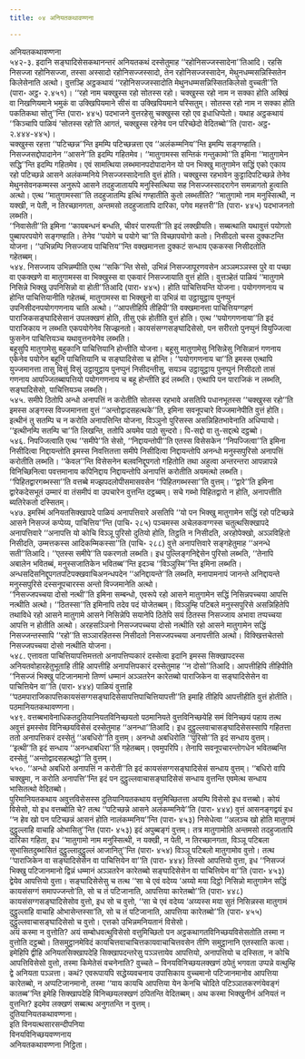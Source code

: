 ```yaml
---
title: ०४ अनियतकथावण्णना

---
```

अनियतकथावण्णना  
५४२-३. इदानि सङ्घादिसेसकथानन्तरं अनियतकथं दस्सेतुमाह ‘‘रहोनिसज्जस्सादेना’’तिआदि। रहसि निसज्जा रहोनिसज्जा, तस्सा अस्सादो रहोनिसज्जस्सादो, तेन रहोनिसज्जस्सादेन, मेथुनधम्मसन्निस्सितेन किलेसेनाति अत्थो। वुत्तञ्हि अट्ठकथायं ‘‘रहोनिसज्जस्सादोति मेथुनधम्मसन्निस्सितकिलेसो वुच्चती’’ति (पारा॰ अट्ठ॰ २.४५१)। ‘‘रहो नाम चक्खुस्स रहो सोतस्स रहो। चक्खुस्स रहो नाम न सक्का होति अक्खिं वा निखणियमाने भमुकं वा उक्खिपियमाने सीसं वा उक्खिपियमाने पस्सितुम्। सोतस्स रहो नाम न सक्का होति पकतिकथा सोतु’’न्ति (पारा॰ ४४५) पदभाजने वुत्तरहेसु चक्खुस्स रहो एव इधाधिप्पेतो। यथाह अट्ठकथायं ‘‘किञ्चापि पाळियं ‘सोतस्स रहो’ति आगतं, चक्खुस्स रहेनेव पन परिच्छेदो वेदितब्बो’’ति (पारा॰ अट्ठ॰ २.४४४-४४५)।  
चक्खुस्स रहत्ता ‘‘पटिच्छन्न’’न्ति इमम्पि पटिच्छन्नत्ता एव ‘‘अलंकम्मनिय’’न्ति इमम्पि सङ्गण्हाति। निसज्जसद्दोपादानेन ‘‘आसने’’ति इदम्पि गहितमेव। ‘‘मातुगामस्स सन्तिकं गन्तुकामो’’ति इमिना ‘‘मातुगामेन सद्धि’’न्ति इदम्पि गहितमेव। एवं सामत्थिया लब्भमानपदोपादानेन यो पन भिक्खु मातुगामेन सद्धिं एको एकाय रहो पटिच्छन्ने आसने अलंकम्मनिये निसज्जस्सादेनाति वुत्तं होति। चक्खुस्स रहभावेन कुट्टादिपटिच्छन्ने तेनेव मेथुनसेवनकम्मस्स अनुरूपे आसने तदहुजातायपि मनुस्सित्थिया सह निसज्जस्सादरागेन समन्नागतो हुत्वाति अत्थो। एत्थ ‘‘मातुगामस्सा’’ति तदहुजातम्पि इत्थिं गण्हातीति कुतो लब्भतीति? ‘‘मातुगामो नाम मनुस्सित्थी, न यक्खी, न पेती, न तिरच्छानगता, अन्तमसो तदहुजातापि दारिका, पगेव महत्तरी’’ति (पारा॰ ४४५) पदभाजनतो लब्भति।  
‘‘निवासेती’’ति इमिना ‘‘कायबन्धनं बन्धति, चीवरं पारुपती’’ति इदं लक्खीयति। सब्बत्थाति यथावुत्तं पयोगतो पुब्बापरपयोगे सङ्गण्हाति। तेनेव ‘‘पयोगे च पयोगे चा’’ति विच्छापयोगो कतो। निसीदतो चस्स दुक्कटन्ति योजना। ‘‘उभिन्नम्पि निसज्जाय पाचित्तिय’’न्ति वक्खमानत्ता दुक्कटं सन्धाय एककस्स निसीदतोति गहेतब्बम्।  
५४४. निसज्जाय उभिन्नम्पीति एत्थ ‘‘सकि’’न्ति सेसो, उभिन्नं निसज्जापूरणवसेन अञ्ञमञ्ञस्स पुरे वा पच्छा वा एकक्खणे वा मातुगामस्स वा भिक्खुस्स वा एकवारं निसज्जायाति वुत्तं होति। वुत्तञ्हेतं पाळियं ‘‘मातुगामे निसिन्ने भिक्खु उपनिसिन्नो वा होती’’तिआदि (पारा॰ ४४५)। होति पाचित्तियन्ति योजना। पयोगगणनाय च होन्ति पाचित्तियानीति गहेतब्बं, मातुगामस्स वा भिक्खुनो वा उभिन्नं वा उट्ठायुट्ठाय पुनप्पुनं उपनिसीदनपयोगगणनाय चाति अत्थो। ‘‘आपत्तीहिपि तीहिपी’’ति वक्खमानत्ता पाचित्तियग्गहणं पाराजिकसङ्घादिसेसानं उपलक्खणं होति, तीसु एकं होतीति वुत्तं होति। एत्थ ‘‘पयोगगणनाया’’ति इदं पाराजिकाय न लब्भति एकपयोगेनेव सिज्झनतो। कायसंसग्गसङ्घादिसेसो, पन सरीरतो पुनप्पुनं वियुज्जित्वा फुसनेन पाचित्तियञ्च यथावुत्तनयेनेव लब्भति।  
बहूसुपि मातुगामेसु बहुकानि पाचित्तियानि होन्तीति योजना। बहूसु मातुगामेसु निसिन्नेसु निसिन्नानं गणनाय एकेनेव पयोगेन बहूनि पाचित्तियानि च सङ्घादिसेसा च होन्ति। ‘‘पयोगगणनाय चा’’ति इमस्स एत्थापि युज्जमानत्ता तासु विसुं विसुं उट्ठायुट्ठाय पुनप्पुनं निसीदन्तीसु, सयञ्च उट्ठायुट्ठाय पुनप्पुनं निसीदतो तासं गणनाय आपज्जितब्बापत्तियो पयोगगणनाय च बहू होन्तीति इदं लब्भति। एत्थापि पन पाराजिकं न लब्भति, सङ्घादिसेसो, पाचित्तियञ्च लब्भति।  
५४५. समीपे ठितोपि अन्धो अनापत्तिं न करोतीति सोतस्स रहभावे असतिपि पधानभूतस्स ‘‘चक्खुस्स रहो’’ति इमस्स अङ्गस्स विज्जमानत्ता वुत्तं ‘‘अन्तोद्वादसहत्थके’’ति, इमिना सवनूपचारे विज्जमानेपीति वुत्तं होति। इत्थीनं तु सतम्पि च न करोति अनापत्तिन्ति योजना, विञ्ञुनो पुरिसस्स असन्निहितभावेनाति अधिप्पायो। ‘‘इत्थीनम्पि सतम्पि चा’’ति लिखन्ति, ततोपि अयमेव पाठो सुन्दरो। पि-सद्दो वा तु-सद्दत्थे दट्ठब्बो।  
५४६. निपज्जित्वाति एत्थ ‘‘समीपे’’ति सेसो, ‘‘निद्दायन्तोपी’’ति एतस्स विसेसकेन ‘‘निपज्जित्वा’’ति इमिना निसीदित्वा निद्दायन्तोति इमस्स निवत्तितत्ता समीपे निसीदित्वा निद्दायन्तोपि अनन्धो मनुस्सपुरिसो अनापत्तिं करोतीति लब्भति। ‘‘केवल’’न्ति विसेसनेन बलवनिद्दूपगतो गहितोति तथा अहुत्वा अन्तरन्तरा आपन्नापन्ने विनिच्छिनित्वा पवत्तमानाय कपिनिद्दाय निद्दायन्तोपि अनापत्तिं करोतीति अयमत्थो लब्भति। ‘‘पिहितद्वारगब्भस्सा’’ति वत्तब्बे मज्झपदलोपीसमासवसेन ‘‘पिहितगब्भस्सा’’ति वुत्तम्। ‘‘द्वारे’’ति इमिना द्वारेकदेसभूतं उम्मारं वा तंसमीपं वा उपचारेन वुत्तन्ति दट्ठब्बम्। सचे गब्भो पिहितद्वारो न होति, अनापत्तीति ब्यतिरेकतो दस्सितम्।  
५४७. इमस्मिं अनियतसिक्खापदे पाळियं अनापत्तिवारे असतिपि ‘‘यो पन भिक्खु मातुगामेन सद्धिं रहो पटिच्छन्ने आसने निसज्जं कप्पेय्य, पाचित्तिय’’न्ति (पाचि॰ २८५) पञ्चमस्स अचेलकवग्गस्स चतुत्थसिक्खापदे अनापत्तिवारे ‘‘अनापत्ति यो कोचि विञ्ञू पुरिसो दुतियो होति, तिट्ठति न निसीदति, अरहोपेक्खो, अञ्ञविहितो निसीदति, उम्मत्तकस्स आदिकम्मिकस्सा’’ति (पाचि॰ २८८) वुत्ते अनापत्तिवारे सङ्गहेतुमाह ‘‘अनन्धे सती’’तिआदि। ‘‘एतस्स समीपे’’ति पकरणतो लब्भति। इध पुल्लिङ्गनिद्देसेन पुरिसो लब्भति, ‘‘तेनापि अबालेन भवितब्बं, मनुस्सजातिकेन भवितब्ब’’न्ति इदञ्च ‘‘विञ्ञुस्मि’’न्ति इमिना लब्भति। अन्धसदिसनिद्दूपगतपटिपक्खवाचिअनन्धपदेन ‘‘अनिद्दायन्ते’’ति लब्भति, मनापामनापं जानन्ते अनिद्दायन्ते मनुस्सपुरिसे दस्सनूपचारस्स अन्तो विज्जमानेति अत्थो।  
‘‘निसज्जपच्चया दोसो नत्थी’’ति इमिना सम्बन्धो, एवरूपे रहो आसने मातुगामेन सद्धिं निसिन्नपच्चया आपत्ति नत्थीति अत्थो। ‘‘ठितस्सा’’ति इमिनापि तदेव पदं योजेतब्बम्। विञ्ञुम्हि पटिबले मनुस्सपुरिसे असन्निहितेपि तथाविधे रहो आसने मातुगामे आसने निसिन्नेपि सयानेपि ठितेपि सयं ठितस्स निसज्जाय अभावा तप्पच्चया आपत्ति न होतीति अत्थो। अरहसञ्ञिनो निसज्जपच्चया दोसो नत्थीति रहो आसने मातुगामेन सद्धिं निसज्जन्तस्सापि ‘‘रहो’’ति सञ्ञारहितस्स निसीदतो निसज्जपच्चया अनापत्तीति अत्थो। विक्खित्तचेतसो निसज्जपच्चया दोसो नत्थीति योजना।  
५४८. एत्तावता पाचित्तियापत्तिमत्ततो अनापत्तिप्पकारं दस्सेत्वा इदानि इमस्स सिक्खापदस्स अनियतवोहारहेतुभूताहि तीहि आपत्तीहि अनापत्तिपकारं दस्सेतुमाह ‘‘न दोसो’’तिआदि। आपत्तीहिपि तीहिपीति ‘‘निसज्जं भिक्खु पटिजानमानो तिण्णं धम्मानं अञ्ञतरेन कारेतब्बो पाराजिकेन वा सङ्घादिसेसेन वा पाचित्तियेन वा’’ति (पारा॰ ४४४) पाळियं वुत्ताहि ‘‘पठमपाराजिकापत्तिकायसंसग्गसङ्घादिसेसापत्तिपाचित्तियापत्ती’’ति इमाहि तीहिपि आपत्तीहीति वुत्तं होतीति।  
पठमानियतकथावण्णना।  
५४९. वत्तब्बभावेनाधिकतदुतियानियतविनिच्छयतो पठमानियते वुत्तविनिच्छयेहि समं विनिच्छयं पहाय तत्थ अवुत्तं इमस्सेव विनिच्छयविसेसं दस्सेतुमाह ‘‘अनन्धा’’तिआदि। इध दुट्ठुल्लवाचासङ्घादिसेसस्सापि गहितत्ता ततो अनापत्तिकरं दस्सेतुं ‘‘अबधिरो’’ति वुत्तम्। अनन्धो अबधिरोति ‘‘पुरिसो’’ति इदं सन्धाय वुत्तम्। ‘‘इत्थी’’ति इदं सन्धाय ‘‘अनन्धाबधिरा’’ति गहेतब्बम्। एवमुपरिपि। तेनापि सवनूपचारन्तोगधेन भवितब्बन्ति दस्सेतुं ‘‘अन्तोद्वादसहत्थट्ठो’’ति वुत्तम्।  
५५०. ‘‘अन्धो अबधिरो अनापत्तिं न करोती’’ति इदं कायसंसग्गसङ्घादिसेसं सन्धाय वुत्तम्। ‘‘बधिरो वापि चक्खुमा, न करोति अनापत्ति’’न्ति इदं पन दुट्ठुल्लवाचासङ्घादिसेसं सन्धाय वुत्तन्ति एवमेत्थ सन्धाय भासितत्थो वेदितब्बो।  
पुरिमानियतकथाय अवुत्तविसेसस्स दुतियानियतकथाय वत्तुमिच्छितत्ता अयम्पि विसेसो इध वत्तब्बो। कोयं विसेसो, यो इध वत्तब्बोति चे? तत्थ ‘‘पटिच्छन्ने आसने अलंकम्मनिये’’ति (पारा॰ ४४४) वुत्तं आसनङ्गद्वयं इध ‘‘न हेव खो पन पटिच्छन्नं आसनं होति नालंकम्मनिय’’न्ति (पारा॰ ४५३) निसेधेत्वा ‘‘अलञ्च खो होति मातुगामं दुट्ठुल्लाहि वाचाहि ओभासितु’’न्ति (पारा॰ ४५३) इदं अपुब्बङ्गं वुत्तम्। तत्र मातुगामोति अन्तमसो तदहुजातापि दारिका गहिता, इध ‘‘मातुगामो नाम मनुस्सित्थी, न यक्खी, न पेती, न तिरच्छानगता, विञ्ञू पटिबला सुभासितदुब्भासितं दुट्ठुल्लादुट्ठुल्लं आजानितु’’न्ति (पारा॰ ४५४) विञ्ञू पटिबलो मातुगामोव वुत्तो। तत्थ ‘‘पाराजिकेन वा सङ्घादिसेसेन वा पाचित्तियेन वा’’ति (पारा॰ ४४४) तिस्सो आपत्तियो वुत्ता, इध ‘‘निसज्जं भिक्खु पटिजानमानो द्विन्नं धम्मानं अञ्ञतरेन कारेतब्बो सङ्घादिसेसेन वा पाचित्तियेन वा’’ति (पारा॰ ४५३) द्वेयेव आपत्तियो वुत्ता। सङ्घादिसेसेसु च तत्थ ‘‘सा चे एवं वदेय्य ‘अय्यो मया दिट्ठो निसिन्नो मातुगामेन सद्धिं कायसंसग्गं समापज्जन्तो’ति, सो च तं पटिजानाति, आपत्तिया कारेतब्बो’’ति (पारा॰ ४४८) कायसंसग्गसङ्घादिसेसोव वुत्तो, इध सो च वुत्तो, ‘‘सा चे एवं वदेय्य ‘अय्यस्स मया सुतं निसिन्नस्स मातुगामं दुट्ठुल्लाहि वाचाहि ओभासेन्तस्सा’ति, सो च तं पटिजानाति, आपत्तिया कारेतब्बो’’ति (पारा॰ ४५५) दुट्ठुल्लवाचासङ्घादिसेसो च वुत्तो। एत्तको उभिन्नमनियतानं विसेसो।  
अयं कस्मा न वुत्तोति? अयं सम्बोधवत्थुविसेसो वत्तुमिच्छितो पन अट्ठकथागतविनिच्छयविसेसतोति तस्मा न वुत्तोति दट्ठब्बो। तिसमुट्ठानमेविदं कायचित्तवाचाचित्तकायवाचाचित्तवसेन तीणि समुट्ठानानि एतस्साति कत्वा।  
इमेहिपि द्वीहि अनियतसिक्खापदेहि सिक्खापदन्तरेसु पञ्ञत्तायेव आपत्तियो, अनापत्तियो च दस्सिता, न कोचि आपत्तिविसेसो वुत्तो, तस्मा किमेतेसं वचनेनाति? वुच्चते – विनयविनिच्छयलक्खणं ठपेतुं भगवता उप्पन्ने वत्थुम्हि द्वे अनियता पञ्ञत्ता। कथं? एवरूपायपि सद्धेय्यवचनाय उपासिकाय वुच्चमानो पटिजानमानोव आपत्तिया कारेतब्बो, न अप्पटिजानमानो, तस्मा ‘‘याय कायचि आपत्तिया येन केनचि चोदिते पटिञ्ञातकरणंयेवङ्गं कातब्ब’’न्ति इमेहि सिक्खापदेहि विनिच्छयलक्खणं ठपितन्ति वेदितब्बम्। अथ कस्मा भिक्खुनीनं अनियतं न वुत्तन्ति? इदमेव लक्खणं सब्बत्थ अनुगतन्ति न वुत्तम्।  
दुतियानियतकथावण्णना।  
इति विनयत्थसारसन्दीपनिया  
विनयविनिच्छयवण्णनाय  
अनियतकथावण्णना निट्ठिता।  